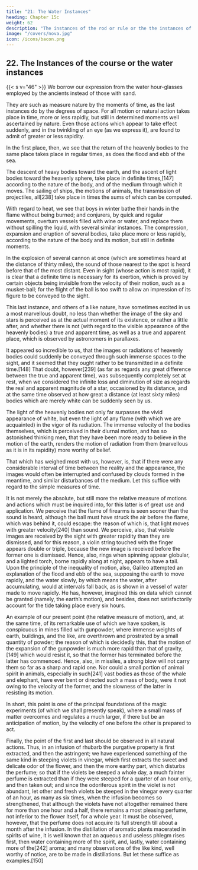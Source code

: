 ```yaml
---
title: "21: The Water Instances"
heading: Chapter 15c
weight: 62
description: "The instances of the rod or rule or the the instances of completion or non ultrà."
image: "/covers/nova.jpg"
icon: /icons/bacon.png
---
```



## 22. The Instances of the course or the water instances

{{< s v="46" >}} We borrow our expression from the water hour-glasses employed by the ancients instead of those with sand.

They are such as measure nature by the moments of time, as the last instances do by the degrees of space. For all motion or natural action takes place in time, more or less rapidly, but still in determined moments well ascertained by nature. Even those actions which appear to take effect suddenly, and in the twinkling of an eye (as we express it), are found to admit of greater or less rapidity.

In the first place, then, we see that the return of the heavenly bodies to the same place takes place in regular times, as does the flood and ebb of the sea. 

The descent of heavy bodies toward the earth, and the ascent of light bodies toward the heavenly sphere, take place in definite times,[147] according to the nature of the body, and of the medium through which it moves. The sailing of ships, the motions of animals, the transmission of projectiles, all[238] take place in times the sums of which can be computed. 

With regard to heat, we see that boys in winter bathe their hands in the flame without being burned; and conjurers, by quick and regular movements, overturn vessels filled with wine or water, and replace them without spilling the liquid, with several similar instances. The compression, expansion and eruption of several bodies, take place more or less rapidly, according to the nature of the body and its motion, but still in definite moments.

In the explosion of several cannon at once (which are sometimes heard at the distance of thirty miles), the sound of those nearest to the spot is heard before that of the most distant. Even in sight (whose action is most rapid), it is clear that a definite time is necessary for its exertion, which is proved by certain objects being invisible from the velocity of their motion, such as a musket-ball; for the flight of the ball is too swift to allow an impression of its figure to be conveyed to the sight.

This last instance, and others of a like nature, have sometimes excited in us a most marvellous doubt, no less than whether the image of the sky and stars is perceived as at the actual moment of its existence, or rather a little after, and whether there is not (with regard to the visible appearance of the heavenly bodies) a true and apparent time, as well as a true and apparent place, which is observed by astronomers in parallaxes. 

It appeared so incredible to us, that the images or radiations of heavenly bodies could suddenly be conveyed through such immense spaces to the sight, and it seemed that they ought rather to be transmitted in a definite time.[148] That doubt, however[239] (as far as regards any great difference between the true and apparent time), was subsequently completely set at rest, when we considered the infinite loss and diminution of size as regards the real and apparent magnitude of a star, occasioned by its distance, and at the same time observed at how great a distance (at least sixty miles) bodies which are merely white can be suddenly seen by us.

The light of the heavenly bodies not only far surpasses the vivid appearance of white, but even the light of any flame (with which we are acquainted) in the vigor of its radiation. The immense velocity of the bodies themselves, which is perceived in their diurnal motion, and has so astonished thinking men, that they have been more ready to believe in the motion of the earth, renders the motion of radiation from them (marvellous as it is in its rapidity) more worthy of belief.

That which has weighed most with us, however, is, that if there were any considerable interval of time between the reality and the appearance, the images would often be interrupted and confused by clouds formed in the meantime, and similar disturbances of the medium. Let this suffice with regard to the simple measures of time.

It is not merely the absolute, but still more the relative measure of motions and actions which must be inquired into, for this latter is of great use and application. We perceive that the flame of firearms is seen sooner than the sound is heard, although the ball must have struck the air before the flame, which was behind it, could escape: the reason of which is, that light moves with greater velocity[240] than sound. We perceive, also, that visible images are received by the sight with greater rapidity than they are dismissed, and for this reason, a violin string touched with the finger appears double or triple, because the new image is received before the former one is dismissed. Hence, also, rings when spinning appear globular, and a lighted torch, borne rapidly along at night, appears to have a tail. Upon the principle of the inequality of motion, also, Galileo attempted an explanation of the flood and ebb of the sea, supposing the earth to move rapidly, and the water slowly, by which means the water, after accumulating, would at intervals fall back, as is shown in a vessel of water made to move rapidly. He has, however, imagined this on data which cannot be granted (namely, the earth’s motion), and besides, does not satisfactorily account for the tide taking place every six hours.

An example of our present point (the relative measure of motion), and, at the same time, of its remarkable use of which we have spoken, is conspicuous in mines filled with gunpowder, where immense weights of earth, buildings, and the like, are overthrown and prostrated by a small quantity of powder; the reason of which is decidedly this, that the motion of the expansion of the gunpowder is much more rapid than that of gravity,[149] which would resist it, so that the former has terminated before the latter has commenced. Hence, also, in missiles, a strong blow will not carry them so far as a sharp and rapid one. Nor could a small portion of animal spirit in animals, especially in such[241] vast bodies as those of the whale and elephant, have ever bent or directed such a mass of body, were it not owing to the velocity of the former, and the slowness of the latter in resisting its motion.

In short, this point is one of the principal foundations of the magic experiments (of which we shall presently speak), where a small mass of matter overcomes and regulates a much larger, if there but be an anticipation of motion, by the velocity of one before the other is prepared to act.

Finally, the point of the first and last should be observed in all natural actions. Thus, in an infusion of rhubarb the purgative property is first extracted, and then the astringent; we have experienced something of the same kind in steeping violets in vinegar, which first extracts the sweet and delicate odor of the flower, and then the more earthy part, which disturbs the perfume; so that if the violets be steeped a whole day, a much fainter perfume is extracted than if they were steeped for a quarter of an hour only, and then taken out; and since the odoriferous spirit in the violet is not abundant, let other and fresh violets be steeped in the vinegar every quarter of an hour, as many as six times, when the infusion becomes so strengthened, that although the violets have not altogether remained there for more than one hour and a half, there remains a most pleasing perfume, not inferior to the flower itself, for a whole year. It must be observed, however, that the perfume does not acquire its full strength till about a month after the infusion. In the distillation of aromatic plants macerated in spirits of wine, it is well known that an aqueous and useless phlegm rises first, then water containing more of the spirit, and, lastly, water containing more of the[242] aroma; and many observations of the like kind, well worthy of notice, are to be made in distillations. But let these suffice as examples.[150]


